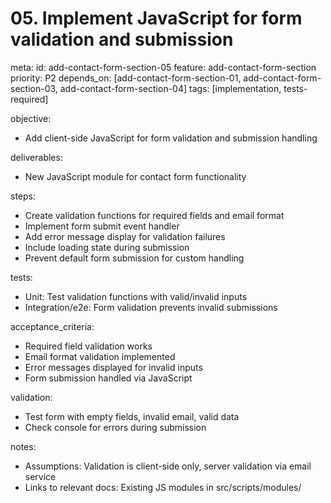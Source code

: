 # 05. Implement JavaScript for form validation and submission

meta:
id: add-contact-form-section-05
feature: add-contact-form-section
priority: P2
depends_on: [add-contact-form-section-01, add-contact-form-section-03, add-contact-form-section-04]
tags: [implementation, tests-required]

objective:

- Add client-side JavaScript for form validation and submission handling

deliverables:

- New JavaScript module for contact form functionality

steps:

- Create validation functions for required fields and email format
- Implement form submit event handler
- Add error message display for validation failures
- Include loading state during submission
- Prevent default form submission for custom handling

tests:

- Unit: Test validation functions with valid/invalid inputs
- Integration/e2e: Form validation prevents invalid submissions

acceptance_criteria:

- Required field validation works
- Email format validation implemented
- Error messages displayed for invalid inputs
- Form submission handled via JavaScript

validation:

- Test form with empty fields, invalid email, valid data
- Check console for errors during submission

notes:

- Assumptions: Validation is client-side only, server validation via email service
- Links to relevant docs: Existing JS modules in src/scripts/modules/

